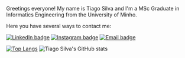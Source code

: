 Greetings everyone! 
My name is Tiago Silva and I'm a MSc Graduate in Informatics Engineering from the University of Minho.

Here you have several ways to contact me:

[![LinkedIn badge](https://img.shields.io/badge/LinkedIn-0077B5?style=for-the-badge&logo=linkedin&logoColor=white)](https://www.linkedin.com/in/tiago-silva-48b244248/)
[![Instagram badge](https://img.shields.io/badge/Instagram-E4405F?style=for-the-badge&logo=instagram&logoColor=white)](https://www.instagram.com/surumkata/)
[![Email badge](https://img.shields.io/badge/Mail-0078D4?style=for-the-badge&logo=microsoft-outlook&logoColor=white)](mailto:tiagoluisdiassilva@gmail.pt)


[![Top Langs](https://github-readme-stats.vercel.app/api/top-langs/?username=surumkata&layout=compact&theme=vue-dark)](https://github.com/surumkata/github-readme-stats)
![Tiago Silva's GitHub stats](https://github-readme-stats.vercel.app/api?username=surumkata&show_icons=true&theme=vue-dark)

